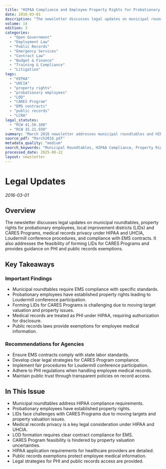 ```yaml
---
title: "HIPAA Compliance and Employee Property Rights for Probationary Workers"
date: 2016-03-01
description: "The newsletter discusses legal updates on municipal roundtables, property rights for probationary employees, local improvement districts (LIDs) and CARES Programs, medical records privacy under HIPAA and UHCIA, Loudermill conference procedures, and compliance with EMS contracts. It also addresses the feasibility of forming LIDs for CARES Programs and provides guidance on PHI and public records exemptions."
volume: 14
edition: 3
categories:
  - "Open Government"
  - "Employment Law"
  - "Public Records"
  - "Emergency Services"
  - "Contract Law"
  - "Budget & Finance"
  - "Training & Compliance"
  - "Litigation"
tags:
  - "HIPAA"
  - "UHCIA"
  - "property rights"
  - "probationary employees"
  - "LOD"
  - "CARES Program"
  - "EMS contracts"
  - "public records"
  - "LCRA"
legal_statutes:
  - "RCW 41.56.100"
  - "RCW 35.21.930"
summary: "March 2016 newsletter addresses municipal roundtables and HIPAA compliance requirements, examines property rights for probationary employees requiring Loudermill conference procedures under RCW 41.56.100, analyzes Local Improvement Districts (LIDs) feasibility for CARES Programs under RCW 35.21.930, discusses medical records privacy protection under HIPAA and UHCIA regulations, reviews EMS contract compliance requirements, and provides comprehensive guidance on PHI handling and public records exemptions for employee medical information."
source_pdf: "March2016.pdf"
metadata_quality: "medium"
search_keywords: "Municipal Roundtables, HIPAA Compliance, Property Rights, Probationary Employees, CARES Program Formation, EMS Contracts, CARES Program Feasibility, HIPAA Application, Medical Records Privacy, Public ..."
processed_date: 2025-08-22
layout: newsletter
---
```


# Legal Updates

*2016-03-01*

## Overview

The newsletter discusses legal updates on municipal roundtables, property rights for probationary employees, local improvement districts (LIDs) and CARES Programs, medical records privacy under HIPAA and UHCIA, Loudermill conference procedures, and compliance with EMS contracts. It also addresses the feasibility of forming LIDs for CARES Programs and provides guidance on PHI and public records exemptions.

## Key Takeaways

### Important Findings

- Municipal roundtables require EMS compliance with specific standards.
- Probationary employees have established property rights leading to Loudermill conference participation.
- Forming LIDs for CARES Programs is challenging due to moving target valuation and property issues.
- Medical records are treated as PHI under HIPAA, requiring authorization for disclosure.
- Public records laws provide exemptions for employee medical information.

### Recommendations for Agencies

- Ensure EMS contracts comply with state labor standards.
- Develop clear legal strategies for CARES Program compliance.
- Implement fair procedures for Loudermill conference participation.
- Adhere to PHI regulations when handling employee medical records.
- Maintain public trust through transparent policies on record access.

## In This Issue

- Municipal roundtables address HIPAA compliance requirements.
- Probationary employees have established property rights.
- LIDs face challenges with CARES Programs due to moving targets and property valuation issues.
- Medical records privacy is a key legal consideration under HIPAA and UHCIA.
- LOD formation requires clear contract compliance for EMS.
- CARES Program feasibility is hindered by property valuation uncertainties.
- HIPAA application requirements for healthcare providers are detailed.
- Public records exemptions protect employee medical information.
- Legal strategies for PHI and public records access are provided.

